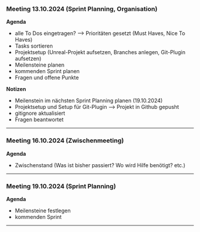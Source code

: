 ### Meeting 13.10.2024 (Sprint Planning, Organisation)
**Agenda**
- alle To Dos eingetragen? --> Prioritäten gesetzt (Must Haves, Nice To Haves)
- Tasks sortieren
- Projektsetup (Unreal-Projekt aufsetzen, Branches anlegen, Git-Plugin aufsetzen)
- Meilensteine planen
- kommenden Sprint planen
- Fragen und offene Punkte

**Notizen**
- Meilenstein im nächsten Sprint Planning planen (19.10.2024)
- Projektsetup und Setup für Git-Plugin --> Projekt in Github gepusht
- gitignore aktualisiert
- Fragen beantwortet

--------------------------------------------------------------------------
### Meeting 16.10.2024 (Zwischenmeeting)
**Agenda**
- Zwischenstand (Was ist bisher passiert? Wo wird Hilfe benötigt? etc.)

--------------------------------------------------------------------------
### Meeting 19.10.2024 (Sprint Planning)
**Agenda**
- Meilensteine festlegen
- kommenden Sprint 

--------------------------------------------------------------------------